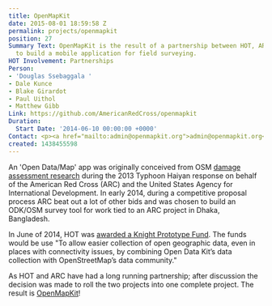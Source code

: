 ```yaml
---
title: OpenMapKit
date: 2015-08-01 18:59:58 Z
permalink: projects/openmapkit
position: 27
Summary Text: OpenMapKit is the result of a partnership between HOT, ARC and USAID
  to build a mobile application for field surveying.
HOT Involvement: Partnerships
Person:
- 'Douglas Ssebaggala '
- Dale Kunce
- Blake Girardot
- Paul Uithol
- Matthew Gibb
Link: https://github.com/AmericanRedCross/openmapkit
Duration:
  Start Date: '2014-06-10 00:00:00 +0000'
Contact: <p><a href="mailto:admin@openmapkit.org">admin@openmapkit.org</a></p>
created: 1438455598
---
```


<p>An 'Open Data/Map' app was originally conceived from OSM <a href="http://americanredcross.github.io/OSM-Assessment">damage assessment research</a> during the 2013 Typhoon Haiyan response on behalf of the American Red Cross (ARC) and the United States Agency for International Development. In early 2014, during a competitive proposal process ARC beat out a lot of other bids and was chosen to build an ODK/OSM survey tool for work tied to an ARC project in Dhaka, Bangladesh.&nbsp;</p><p>In June of 2014, HOT was <a href="http://www.knightfoundation.org/grants/201449229/">awarded a Knight Prototype Fund</a>. The funds would be use "To allow easier collection of open geographic data, even in places with connectivity issues, by combining Open Data Kit’s data collection with OpenStreetMap’s data community."</p><p>As HOT and ARC have had a long running partnership; after discussion the decision was made to roll the two projects into one complete project. The result is <a href="http://github.com/americanredcross/openmapkit">OpenMapKit</a>!</p>
